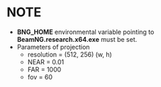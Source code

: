# NOTE
* **BNG_HOME** environmental variable pointing to **BeamNG.research.x64.exe** must be set.
* Parameters of projection
    * resolution = (512, 256) (w, h)
    * NEAR = 0.01
    * FAR = 1000
    * fov = 60
